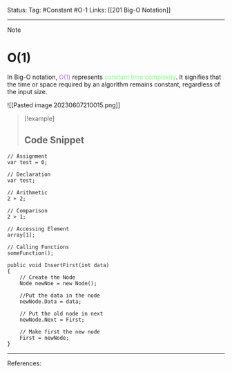 Status: 
Tag: #Constant #O-1
Links: [[201 Big-O Notation]]

---
> [!note] 
>  # O(1) 
  
In Big-O notation, <font style="color:#b562f9">O(1)</font> represents <font style="color:#81fd83">constant time complexity</font>. It signifies that the time or space required by an algorithm remains constant, regardless of the input size.

![[Pasted image 20230607210015.png]]

> [!example] 
>  ## Code Snippet

``` run-csharp
// Assignment
var test = 0;

// Declaration
var test;

// Arithmetic
2 + 2;

// Comparison
2 > 1;

// Accessing Element
array[1];

// Calling Functions
someFunction();

```


``` run-csharp
public void InsertFirst(int data)
{
	// Create the Node
	Node newNoe = new Node();
	
	//Put the data in the node
	newNode.Data = data;

	// Put the old node in next
	newNode.Next = First;

	// Make first the new node
	First = newNode;
}
```






---
References: